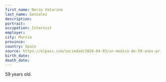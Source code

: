 ```yaml
---
first_name: Nerio Valarino
last_name: Gonzalez
description: 
portrait: 
occupation: Internist
employer: 
city: Murcia
province: 
country: Spain
source: https://elpais.com/sociedad/2020-04-03/un-medico-de-59-anos-primer-sanitario-fallecido-en-murcia-por-el-conoravirus.html
birth_date: 
death_date: 
---
```


59 years old.